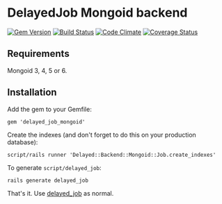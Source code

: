 # DelayedJob Mongoid backend

[![Gem Version](https://badge.fury.io/rb/delayed_job_mongoid.svg)](http://badge.fury.io/rb/delayed_job_mongoid)
[![Build Status](https://travis-ci.org/collectiveidea/delayed_job_mongoid.svg?branch=master)](https://travis-ci.org/collectiveidea/delayed_job_mongoid)
[![Code Climate](https://codeclimate.com/github/collectiveidea/delayed_job_mongoid.svg)](https://codeclimate.com/github/collectiveidea/delayed_job_mongoid)
[![Coverage Status](https://coveralls.io/repos/collectiveidea/delayed_job_mongoid/badge.svg?branch=master&service=github)](https://coveralls.io/github/collectiveidea/delayed_job_mongoid?branch=master)

[gem]: https://rubygems.org/gems/delayed_job_mongoid
[travis]: http://travis-ci.org/collectiveidea/delayed_job_mongoid
[codeclimate]: https://codeclimate.com/github/collectiveidea/delayed_job_mongoid
[coveralls]: https://coveralls.io/r/collectiveidea/delayed_job_mongoid

## Requirements

Mongoid 3, 4, 5 or 6.

## Installation

Add the gem to your Gemfile:

    gem 'delayed_job_mongoid'

Create the indexes (and don't forget to do this on your production database):

    script/rails runner 'Delayed::Backend::Mongoid::Job.create_indexes'

To generate `script/delayed_job`:

    rails generate delayed_job

That's it. Use [delayed_job](http://github.com/collectiveidea/delayed_job) as
normal.

